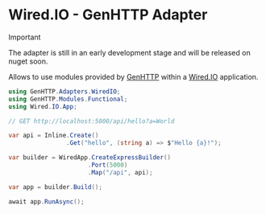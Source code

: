# Wired.IO - GenHTTP Adapter

> [!IMPORTANT]
> The adapter is still in an early development stage and will be released on nuget soon.

Allows to use modules provided by [GenHTTP](https://genhttp.org) within a
[Wired.IO](https://github.com/MDA2AV/Wired.IO) application.

```csharp
using GenHTTP.Adapters.WiredIO;
using GenHTTP.Modules.Functional;
using Wired.IO.App;

// GET http://localhost:5000/api/hello?a=World

var api = Inline.Create()
                .Get("hello", (string a) => $"Hello {a}!");

var builder = WiredApp.CreateExpressBuilder()
                      .Port(5000)
                      .Map("/api", api);

var app = builder.Build();

await app.RunAsync();
```

